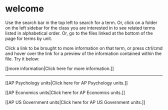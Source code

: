 # welcome

Use the search bar in the top left to search for a term. Or, click on a folder on the left sidebar for the class you are interested in to see related terms listed in alphabetical order. Or, go to the files linked at the bottom of the page for terms by unit.

Click a link to be brought to more information on that term, or press ctrl/cmd and hover over the link for a preview of the information contained within the file. Try it below:

[[more information|Click here for more information.]]

---

[[AP Psychology units|Click here for AP Psychology units.]]

[[AP Economics units|Click here for AP Economics units.]]

[[AP US Government units|Click here for AP US Government units.]]
